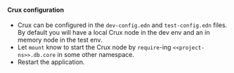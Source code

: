#### Crux configuration

* Crux can be configured in the `dev-config.edn` and `test-config.edn` files. By default you will have a local Crux node in the
  dev env and an in memory node in the test env.
* Let `mount` know to start the Crux node by `require`-ing `<<project-ns>>.db.core` in some other namespace.
* Restart the application.